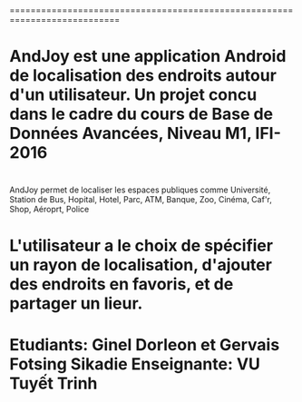 # 
===========================================================================
# 
AndJoy est une application Android de localisation des endroits autour d'un utilisateur. 
Un projet concu dans le cadre du cours de Base de Données Avancées, Niveau M1, IFI-2016
===========================================================================
# 
AndJoy permet de localiser les espaces publiques comme Université, Station de Bus, Hopital, Hotel, Parc, ATM, Banque, Zoo, Cinéma, Caf'r, Shop, Aéroprt, Police

L'utilisateur a le choix de spécifier un rayon de localisation, d'ajouter des endroits en favoris, et de partager un lieur.
============================================================================
Etudiants: Ginel Dorleon et Gervais Fotsing Sikadie
Enseignante: VU Tuyết Trinh
============================================================================
